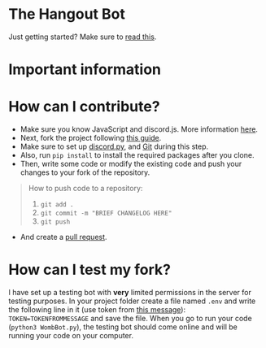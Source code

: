 # The Hangout Bot

Just getting started? Make sure to [read this](https://github.com/BenWomble/TheHangoutBot/info).

# Important information


# How can I contribute?

 - Make sure you know JavaScript and discord.js. More information [here](https://github.com/BenWomble/TheHangoutBot/info).
 - Next, fork the project following [this guide](https://docs.github.com/en/get-started/quickstart/fork-a-repo).
 - Make sure to set up [discord.py](https://discordpy.readthedocs.io/en/stable/index.html), and [Git](https://git-scm.com/) during this step.
 - Also, run `pip install` to install the required packages after you clone.
 - Then, write some code or modify the existing code and push your changes to your fork of the repository.

> How to push code to a repository:
> 1. `git add .`
> 2. `git commit -m "BRIEF CHANGELOG HERE"`
> 3. `git push`

 - And create a [pull request](https://docs.github.com/en/github/collaborating-with-pull-requests/proposing-changes-to-your-work-with-pull-requests/creating-a-pull-request).

# How can I test my fork?
I have set up a testing bot with **very** limited permissions in the server for testing purposes. In your project folder create a file named `.env` and write the following line in it (use token from [this message](https://discord.com/channels/882719457963831377/882947607696121918/882960700035702834)): `TOKEN=TOKENFROMMESSAGE` and save the file. When you go to run your code (`python3 WombBot.py`), the testing bot should come online and will be running your code on your computer.
 

